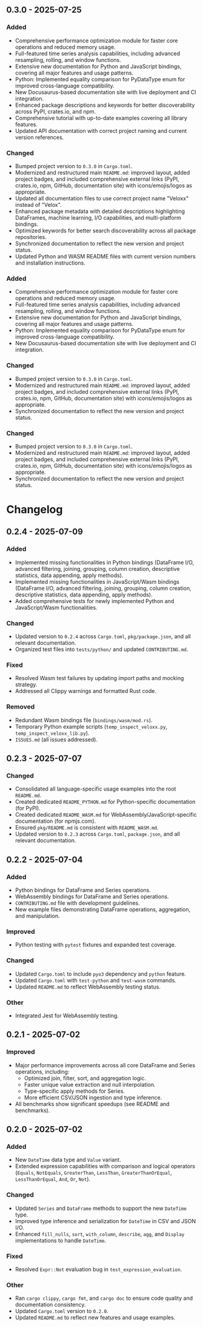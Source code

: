## 0.3.0 - 2025-07-25

### Added

- Comprehensive performance optimization module for faster core operations and reduced memory usage.
- Full-featured time series analysis capabilities, including advanced resampling, rolling, and window functions.
- Extensive new documentation for Python and JavaScript bindings, covering all major features and usage patterns.
- Python: Implemented equality comparison for PyDataType enum for improved cross-language compatibility.
- New Docusaurus-based documentation site with live deployment and CI integration.
- Enhanced package descriptions and keywords for better discoverability across PyPI, crates.io, and npm.
- Comprehensive tutorial with up-to-date examples covering all library features.
- Updated API documentation with correct project naming and current version references.

### Changed

- Bumped project version to `0.3.0` in `Cargo.toml`.
- Modernized and restructured main `README.md`: improved layout, added project badges, and included comprehensive external links (PyPI, crates.io, npm, GitHub, documentation site) with icons/emojis/logos as appropriate.
- Updated all documentation files to use correct project name "Veloxx" instead of "Velox".
- Enhanced package metadata with detailed descriptions highlighting DataFrames, machine learning, I/O capabilities, and multi-platform bindings.
- Optimized keywords for better search discoverability across all package repositories.
- Synchronized documentation to reflect the new version and project status.
- Updated Python and WASM README files with current version numbers and installation instructions.



### Added

- Comprehensive performance optimization module for faster core operations and reduced memory usage.
- Full-featured time series analysis capabilities, including advanced resampling, rolling, and window functions.
- Extensive new documentation for Python and JavaScript bindings, covering all major features and usage patterns.
- Python: Implemented equality comparison for PyDataType enum for improved cross-language compatibility.
- New Docusaurus-based documentation site with live deployment and CI integration.

### Changed

- Bumped project version to `0.3.0` in `Cargo.toml`.
- Modernized and restructured main `README.md`: improved layout, added project badges, and included comprehensive external links (PyPI, crates.io, npm, GitHub, documentation site) with icons/emojis/logos as appropriate.
- Synchronized documentation to reflect the new version and project status.


### Changed

- Bumped project version to `0.3.0` in `Cargo.toml`.
- Modernized and restructured main `README.md`: improved layout, added project badges, and included comprehensive external links (PyPI, crates.io, npm, GitHub, documentation site) with icons/emojis/logos as appropriate.
- Synchronized documentation to reflect the new version and project status.

# Changelog

## 0.2.4 - 2025-07-09

### Added

- Implemented missing functionalities in Python bindings (DataFrame I/O, advanced filtering, joining, grouping, column creation, descriptive statistics, data appending, apply methods).
- Implemented missing functionalities in JavaScript/Wasm bindings (DataFrame I/O, advanced filtering, joining, grouping, column creation, descriptive statistics, data appending, apply methods).
- Added comprehensive tests for newly implemented Python and JavaScript/Wasm functionalities.

### Changed

- Updated version to `0.2.4` across `Cargo.toml`, `pkg/package.json`, and all relevant documentation.
- Organized test files into `tests/python/` and updated `CONTRIBUTING.md`.

### Fixed

- Resolved Wasm test failures by updating import paths and mocking strategy.
- Addressed all Clippy warnings and formatted Rust code.

### Removed

- Redundant Wasm bindings file (`bindings/wasm/mod.rs`).
- Temporary Python example scripts (`temp_inspect_veloxx.py`, `temp_inspect_veloxx_lib.py`).
- `ISSUES.md` (all issues addressed).

## 0.2.3 - 2025-07-07

### Changed

- Consolidated all language-specific usage examples into the root `README.md`.
- Created dedicated `README_PYTHON.md` for Python-specific documentation (for PyPI).
- Created dedicated `README_WASM.md` for WebAssembly/JavaScript-specific documentation (for npmjs.com).
- Ensured `pkg/README.md` is consistent with `README_WASM.md`.
- Updated version to `0.2.3` across `Cargo.toml`, `package.json`, and all relevant documentation.

## 0.2.2 - 2025-07-04

### Added

- Python bindings for DataFrame and Series operations.
- WebAssembly bindings for DataFrame and Series operations.
- `CONTRIBUTING.md` file with development guidelines.
- New example files demonstrating DataFrame operations, aggregation, and manipulation.

### Improved

- Python testing with `pytest` fixtures and expanded test coverage.

### Changed

- Updated `Cargo.toml` to include `pyo3` dependency and `python` feature.
- Updated `Cargo.toml` with `test-python` and `test-wasm` commands.
- Updated `README.md` to reflect WebAssembly testing status.

### Other

- Integrated Jest for WebAssembly testing.

## 0.2.1 - 2025-07-02

### Improved

- Major performance improvements across all core DataFrame and Series operations, including:
  - Optimized join, filter, sort, and aggregation logic.
  - Faster unique value extraction and null interpolation.
  - Type-specific apply methods for Series.
  - More efficient CSV/JSON ingestion and type inference.
- All benchmarks show significant speedups (see README and benchmarks).

## 0.2.0 - 2025-07-02

### Added

- New `DateTime` data type and `Value` variant.
- Extended expression capabilities with comparison and logical operators (`Equals`, `NotEquals`, `GreaterThan`, `LessThan`, `GreaterThanOrEqual`, `LessThanOrEqual`, `And`, `Or`, `Not`).

### Changed

- Updated `Series` and `DataFrame` methods to support the new `DateTime` type.
- Improved type inference and serialization for `DateTime` in CSV and JSON I/O.
- Enhanced `fill_nulls`, `sort`, `with_column`, `describe`, `agg`, and `Display` implementations to handle `DateTime`.

### Fixed

- Resolved `Expr::Not` evaluation bug in `test_expression_evaluation`.

### Other

- Ran `cargo clippy`, `cargo fmt`, and `cargo doc` to ensure code quality and documentation consistency.
- Updated `Cargo.toml` version to `0.2.0`.
- Updated `README.md` to reflect new features and usage examples.
